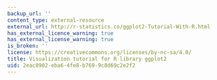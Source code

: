 ```yaml
---
backup_url: ''
content_type: external-resource
external_url: http://r-statistics.co/ggplot2-Tutorial-With-R.html
has_external_licence_warning: true
has_external_license_warning: true
is_broken: ''
license: https://creativecommons.org/licenses/by-nc-sa/4.0/
title: Visualization tutorial for R library ggplot2
uid: 2eac8902-eba6-4fe8-b769-9c8d69c2e2f2
---
```

